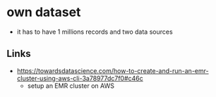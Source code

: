 
# own dataset
* it has to have 1 millions records and two data sources

## Links
* https://towardsdatascience.com/how-to-create-and-run-an-emr-cluster-using-aws-cli-3a78977dc7f0#c46c
    * setup an EMR cluster on AWS
